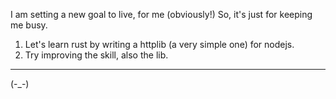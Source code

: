 I am setting a new goal to live, for me (obviously!)
So, it's just for keeping me busy.

1. Let's learn rust by writing a httplib (a very simple one) for nodejs.
2. Try improving the skill, also the lib.
_____
(-_-)
